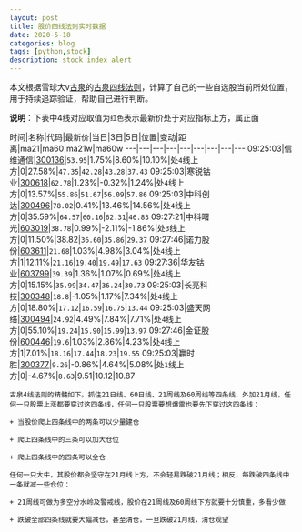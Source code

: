 ```yaml
---
layout: post
title: 股价四线法则实时数据
date: 2020-5-10
categories: blog
tags: [python,stock]
description: stock index alert
---
```



本文根据雪球大v[古泉](https://xueqiu.com/u/7148646888)的[古泉四线法则](https://xueqiu.com/7148646888/130498192)，计算了自己的一些自选股当前所处位置，用于持续追踪验证，帮助自己进行判断。

**说明**：下表中4线对应取值为`红色`表示最新价处于对应指标上方，属正面

时间|名称|代码|最新价|当日|3日|5日|位置|变动|距离|ma21|ma60|ma21w|ma60w
---|---|---|---|---|---|---|---|---
09:25:03|信维通信|[300136](https://xueqiu.com/S/SZ300136)|`53.95`|1.75%|8.60%|10.10%|处`4`线上方|0|27.58%|`47.35`|`42.28`|`43.28`|`37.43`
09:25:03|寒锐钴业|[300618](https://xueqiu.com/S/SZ300618)|`62.78`|1.23%|-0.32%|1.24%|处`4`线上方|0|13.57%|`55.86`|`51.67`|`56.09`|`57.86`
09:25:03|中科创达|[300496](https://xueqiu.com/S/SZ300496)|`78.02`|0.41%|13.46%|14.56%|处`4`线上方|0|35.59%|`64.57`|`60.16`|`62.31`|`46.83`
09:27:21|中科曙光|[603019](https://xueqiu.com/S/SH603019)|`38.78`|0.99%|-2.11%|-1.86%|处`3`线上方|0|11.50%|38.82|`36.60`|`35.86`|`29.37`
09:27:46|诺力股份|[603611](https://xueqiu.com/S/SH603611)|`21.68`|1.03%|4.98%|3.04%|处`4`线上方|1|12.11%|`21.16`|`19.40`|`19.49`|`17.63`
09:27:36|华友钴业|[603799](https://xueqiu.com/S/SH603799)|`39.39`|1.36%|1.07%|0.69%|处`4`线上方|0|15.15%|`35.99`|`34.47`|`36.24`|`30.73`
09:25:03|长亮科技|[300348](https://xueqiu.com/S/SZ300348)|`18.8`|-1.05%|1.17%|7.34%|处`4`线上方|0|18.80%|`17.12`|`16.59`|`16.75`|`13.44`
09:25:03|盛天网络|[300494](https://xueqiu.com/S/SZ300494)|`24.92`|4.49%|7.84%|7.71%|处`4`线上方|0|55.10%|`19.24`|`15.90`|`15.99`|`13.97`
09:27:46|金证股份|[600446](https://xueqiu.com/S/SH600446)|`19.6`|1.03%|2.86%|4.23%|处`4`线上方|1|7.01%|`18.16`|`17.44`|`18.23`|`19.55`
09:25:03|赢时胜|[300377](https://xueqiu.com/S/SZ300377)|`9.26`|-0.86%|4.64%|5.08%|处`1`线上方|0|-4.67%|`8.63`|9.51|10.12|10.87

```
古泉4线法则的精髓如下。抓住21日线、60日线、21周线及60周线等四条线，外加21月线，任何一只股票上涨都要穿过这四条线，任何一只股票要想爆雷也要先下穿过这四条线：

+ 当股价爬上四条线中的两条可以少量建仓

+ 爬上四条线中的三条可以加大仓位

+ 爬上四条线中的四条可以全仓

任何一只大牛，其股价都会坚守在21月线上方，不会轻易跌破21月线；相反，每跌破四条线中一条就减一些仓位：

+ 21周线可做为多空分水岭及警戒线，股价在21周线及60周线下方就要十分慎重，多看少做

+ 跌破全部四条线就要大幅减仓，甚至清仓，一旦跌破21月线，清仓观望
```